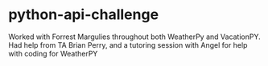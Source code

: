 # python-api-challenge 
Worked with Forrest Margulies throughout both WeatherPy and VacationPY. Had help from TA Brian Perry, and a tutoring session with Angel for help with coding for WeatherPY 
